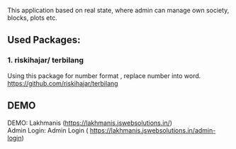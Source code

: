 This application based on real state, where admin can manage own society, blocks, plots etc.

## Used Packages: 

### 1. riskihajar/ terbilang
Using this package for number format , replace number into word.
https://github.com/riskihajar/terbilang


## DEMO
DEMO: Lakhmanis  (https://lakhmanis.jswebsolutions.in/)  <br />
Admin Login: Admin Login ( https://lakhmanis.jswebsolutions.in/admin-login) 

